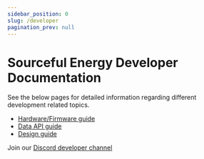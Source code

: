 ```yaml
---
sidebar_position: 0
slug: /developer
pagination_prev: null
---
```


# Sourceful Energy Developer Documentation
See the below pages for detailed information regarding different development related topics.

* [Hardware/Firmware guide](/developer/hardware.md) 
* [Data API guide](/developer/api/docs) 
* [Design guide](/developer/design-manual.md) 

Join our [Discord developer channel](https://discord.com/channels/1050323986271182849/1353716684258676788)
